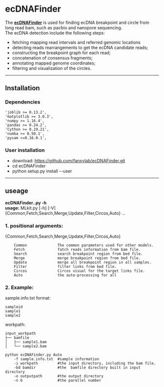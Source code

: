 # ecDNAFinder
The [**ecDNAFinder**](https://github.com/fanxylab/ecDNAFinder.git) is used for finding ecDNA breakpoint and circle from long read bam, such as pacbio and nanopore sequencing.<br/>
The ecDNA detection include the following steps:
- fetching mapping read intervals and referred genomic locations
- detecting reads rearrangements to get the ecDNA candidate reads;
- constructing the breakpoint graph for each read; 
- concatenation of consensus fragments;
- annotating mapped genome coordinates;
- filtering and visualization of the circles.<br/>

___
## Installation
### Dependencies
<pre><code>'joblib >= 0.13.2',
'matplotlib >= 3.0.3',
'numpy >= 1.16.4',
'pandas >= 0.24.2',
'Cython >= 0.29.21',
'numba >= 0.50.1',
'pysam >=0.16.0.1',
</code></pre>

### User installation
- download: https://github.com/fanxylab/ecDNAFinder.git
- cd ecDNAFinder
- python setup.py install --user
___
## useage
**ecDNAFinder..py -h**<br/>
**usage:** MLkit.py [-h] [-V] {Common,Fetch,Search,Merge,Update,Filter,Circos,Auto} ...<br/>

### **1. positional arguments:**
<p> {Common,Fetch,Search,Merge,Update,Filter,Circos,Auto}</p>
<pre><code>    Common              The common parameters used for other models.
    Fetch               fatch reads information from bam file.
    Search              search breakpoint region from bed file.
    Merge               merge breakpoint region from bed file.
    Update              merge all breakpoint region in all samples.
    Filter              filter links from bed file.
    Circos              Circos visual for the target links file.
    Auto                the auto-processing for all
</code></pre>      

### **2. Example:**
sample.info.txt format:
```shell
sampleid
sample1
sample2
```
workpath:
```shell
input_workpath
├── bamfile
│   ├── sample1.bam
│   └── sample2.bam
```
<pre><code>python ecDNAFinder.py Auto 
	-f sample.info.txt  #sample information
	-i workpath         #the input directory, including the bam file.
	-bd bamdir          #the  bamfile directory built in input directory
	-o outputpath       #the output directory
	-n 6                #the parallel number 
</code></pre>       

